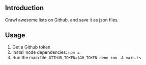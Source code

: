 ## Introduction

Crawl awesome lists on Github, and save it as json files.

## Usage

1. Get a Github token.
2. Install node dependencies: `npm i`.
3. Run the main file: `GITHUB_TOKEN=$GH_TOKEN deno run -A main.ts`
